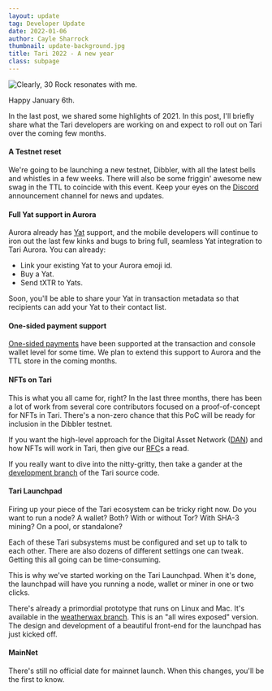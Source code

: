 ```yaml
---
layout: update
tag: Developer Update
date: 2022-01-06
author: Cayle Sharrock
thumbnail: update-background.jpg
title: Tari 2022 - A new year
class: subpage
---
```


![Clearly, 30 Rock resonates with me.](https://i.redd.it/emdh31b1gu961.jpg)

Happy January 6th.

In the last post, we shared some highlights of 2021. In this post, I'll briefly share what the Tari developers
are working on and expect to roll out on Tari over the coming few months.

#### A Testnet reset

We're going to be launching a new testnet, Dibbler, with all the latest bells and whistles in a few weeks.
There will also be some friggin' awesome new swag in the TTL to coincide with this event.
Keep your eyes on the [Discord] announcement channel for news and updates.

#### Full Yat support in Aurora

Aurora already has [Yat] support, and the mobile developers will continue to iron out the last few kinks and bugs
to bring full, seamless Yat integration to Tari Aurora. You can already:

* Link your existing Yat to your Aurora emoji id.
* Buy a Yat.
* Send tXTR to Yats.

Soon, you'll be able to share your Yat in transaction metadata so that recipients can add your Yat to their contact
list.

#### One-sided payment support
[One-sided payments] have been supported at the transaction and console wallet level for some time. We plan to extend this
support to Aurora and the TTL store in the coming months.

#### NFTs on Tari
This is what you all came for, right?  In the last three months, there has been a lot of work from several core contributors
focused on a proof-of-concept for NFTs in Tari. There's a non-zero chance that this PoC will be ready for inclusion in the
Dibbler testnet.

If you want the high-level approach for the Digital Asset Network ([DAN]) and how NFTs will work in Tari,
then give our [RFC]s a read.

If you really want to dive into the nitty-gritty, then take a gander at the [development branch] of the Tari source code.

#### Tari Launchpad

Firing up your piece of the Tari ecosystem can be tricky right now. Do you want to run a node? A wallet? Both?
With or without Tor? With SHA-3 mining? On a pool, or standalone?

Each of these Tari subsystems must be configured and set up to talk to each other. There are also dozens of different settings
one can tweak. Getting this all going can be time-consuming.

This is why we've started working on the Tari Launchpad. When it's done, the launchpad will have you running a node, wallet or
miner in one or two clicks.

There's already a primordial prototype that runs on Linux and Mac. It's available in
the [weatherwax branch]. This is an "all wires exposed" version.
The design and development of a beautiful front-end for the launchpad has just kicked off.

#### MainNet

There's still no official date for mainnet launch. When this changes, you'll be the first to know.

[DAN]: https://rfc.tari.com/RFC-0300_DAN.html
[one-sided payments]: https://rfc.tari.com/RFC-0201_TariScript.html#one-sided-payment
[development branch]: https://github.com/tari-project/tari
[RFC]: https://rfc.tari.com/RFC-0300_DAN.html
[Yat]: https://y.at/
[Discord]: https://discord.gg/tari
[weatherwax branch]: https://github.com/tari-project/tari/tree/weatherwax
